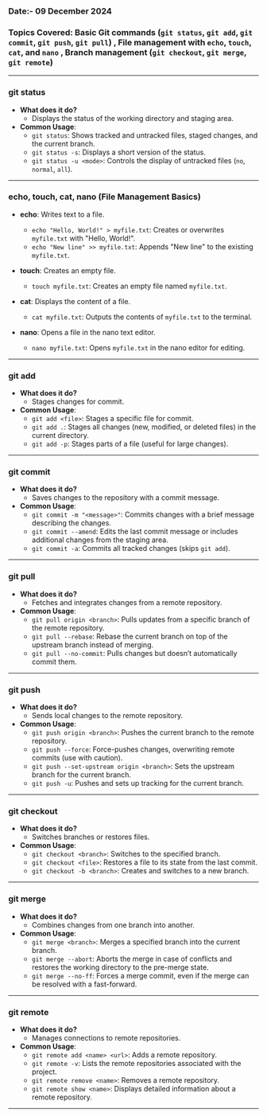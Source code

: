 ### Date:- 09 December 2024

### Topics Covered: Basic Git commands (`git status`, `git add`, `git commit`, `git push`, `git pull`) , File management with `echo`, `touch`, `cat`, and `nano` , Branch management (`git checkout`, `git merge`, `git remote`)

---

### **git status**
- **What does it do?**
  - Displays the status of the working directory and staging area.
- **Common Usage**:
  - `git status`: Shows tracked and untracked files, staged changes, and the current branch.
  - `git status -s`: Displays a short version of the status.
  - `git status -u <mode>`: Controls the display of untracked files (`no`, `normal`, `all`).

---

### **echo, touch, cat, nano** (File Management Basics)

- **echo**: Writes text to a file.
  - `echo "Hello, World!" > myfile.txt`: Creates or overwrites `myfile.txt` with "Hello, World!".
  - `echo "New line" >> myfile.txt`: Appends "New line" to the existing `myfile.txt`.

- **touch**: Creates an empty file.
  - `touch myfile.txt`: Creates an empty file named `myfile.txt`.

- **cat**: Displays the content of a file.
  - `cat myfile.txt`: Outputs the contents of `myfile.txt` to the terminal.

- **nano**: Opens a file in the nano text editor.
  - `nano myfile.txt`: Opens `myfile.txt` in the nano editor for editing.

---

### **git add**
- **What does it do?**
  - Stages changes for commit.
- **Common Usage**:
  - `git add <file>`: Stages a specific file for commit.
  - `git add .`: Stages all changes (new, modified, or deleted files) in the current directory.
  - `git add -p`: Stages parts of a file (useful for large changes).

---

### **git commit**
- **What does it do?**
  - Saves changes to the repository with a commit message.
- **Common Usage**:
  - `git commit -m "<message>"`: Commits changes with a brief message describing the changes.
  - `git commit --amend`: Edits the last commit message or includes additional changes from the staging area.
  - `git commit -a`: Commits all tracked changes (skips `git add`).

---

### **git pull**
- **What does it do?**
  - Fetches and integrates changes from a remote repository.
- **Common Usage**:
  - `git pull origin <branch>`: Pulls updates from a specific branch of the remote repository.
  - `git pull --rebase`: Rebase the current branch on top of the upstream branch instead of merging.
  - `git pull --no-commit`: Pulls changes but doesn’t automatically commit them.

---

### **git push**
- **What does it do?**
  - Sends local changes to the remote repository.
- **Common Usage**:
  - `git push origin <branch>`: Pushes the current branch to the remote repository.
  - `git push --force`: Force-pushes changes, overwriting remote commits (use with caution).
  - `git push --set-upstream origin <branch>`: Sets the upstream branch for the current branch.
  - `git push -u`: Pushes and sets up tracking for the current branch.

---

### **git checkout**
- **What does it do?**
  - Switches branches or restores files.
- **Common Usage**:
  - `git checkout <branch>`: Switches to the specified branch.
  - `git checkout <file>`: Restores a file to its state from the last commit.
  - `git checkout -b <branch>`: Creates and switches to a new branch.

---

### **git merge**
- **What does it do?**
  - Combines changes from one branch into another.
- **Common Usage**:
  - `git merge <branch>`: Merges a specified branch into the current branch.
  - `git merge --abort`: Aborts the merge in case of conflicts and restores the working directory to the pre-merge state.
  - `git merge --no-ff`: Forces a merge commit, even if the merge can be resolved with a fast-forward.

---

### **git remote**
- **What does it do?**
  - Manages connections to remote repositories.
- **Common Usage**:
  - `git remote add <name> <url>`: Adds a remote repository.
  - `git remote -v`: Lists the remote repositories associated with the project.
  - `git remote remove <name>`: Removes a remote repository.
  - `git remote show <name>`: Displays detailed information about a remote repository.

---

